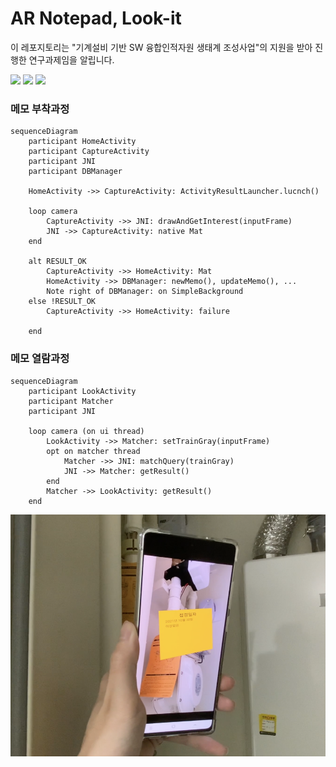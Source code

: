# AR Notepad, Look-it

이 레포지토리는 "기계설비 기반 SW 융합인적자원 생태계 조성사업"의 지원을 받아 진행한 연구과제임을 알립니다.

<img src="https://img.shields.io/badge/Android-3DDC84?style=flat-square&logo=Android&logoColor=white"/> <img src="https://img.shields.io/badge/OpenCV-5C3EE8?style=flat-square&logo=OpenCV&logoColor=white"/> <img src="https://img.shields.io/badge/SQLite-003B57?style=flat-square&logo=SQLite&logoColor=white"/>

### 메모 부착과정

```mermaid
sequenceDiagram
    participant HomeActivity
    participant CaptureActivity
    participant JNI
    participant DBManager
    
    HomeActivity ->> CaptureActivity: ActivityResultLauncher.lucnch()
    
    loop camera
        CaptureActivity ->> JNI: drawAndGetInterest(inputFrame)
        JNI ->> CaptureActivity: native Mat
    end
    
    alt RESULT_OK
        CaptureActivity ->> HomeActivity: Mat
        HomeActivity ->> DBManager: newMemo(), updateMemo(), ...
        Note right of DBManager: on SimpleBackground
    else !RESULT_OK
        CaptureActivity ->> HomeActivity: failure
        
    end
```


### 메모 열람과정
```mermaid
sequenceDiagram
    participant LookActivity
    participant Matcher
    participant JNI
    
    loop camera (on ui thread)
        LookActivity ->> Matcher: setTrainGray(inputFrame)
        opt on matcher thread
            Matcher ->> JNI: matchQuery(trainGray)
            JNI ->> Matcher: getResult()
        end
        Matcher ->> LookActivity: getResult()
    end
```

<a href="https://drive.google.com/file/d/1ZgK2fZy1aORm6UpwSPUKcb1N2XV0sV1N/view" title="Link Title"><img src="./img/lookit.png" alt="데모영상" /></a>